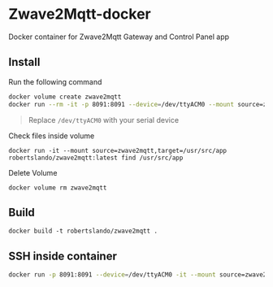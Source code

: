# Zwave2Mqtt-docker

Docker container for Zwave2Mqtt Gateway and Control Panel app

## Install

Run the following command

```bash
docker volume create zwave2mqtt
docker run --rm -it -p 8091:8091 --device=/dev/ttyACM0 --mount source=zwave2mqtt,target=/usr/src/app robertslando/zwave2mqtt:latest
```

> Replace `/dev/ttyACM0` with your serial device

Check files inside volume

`docker run -it --mount source=zwave2mqtt,target=/usr/src/app robertslando/zwave2mqtt:latest find /usr/src/app`

Delete Volume

`docker volume rm zwave2mqtt`

## Build

`docker build -t robertslando/zwave2mqtt .`

## SSH inside container

```bash
docker run -p 8091:8091 --device=/dev/ttyACM0 -it --mount source=zwave2mqtt,target=/usr/src/app robertslando/zwave2mqtt:latest sh
```
